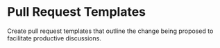 # Pull Request Templates

Create pull request templates that outline the change being proposed to facilitate productive discussions.
